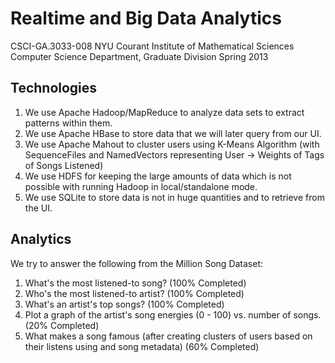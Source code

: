Realtime and Big Data Analytics
=========
CSCI-GA.3033-008
NYU Courant Institute of Mathematical Sciences
Computer Science Department, Graduate Division
Spring 2013

Technologies
-----------
1. We use Apache Hadoop/MapReduce to analyze data sets to extract patterns within them.
2. We use Apache HBase to store data that we will later query from our UI.
3. We use Apache Mahout to cluster users using K-Means Algorithm (with SequenceFiles and NamedVectors representing User -> Weights of Tags of Songs Listened)
4. We use HDFS for keeping the large amounts of data which is not possible with running Hadoop in local/standalone mode.
5. We use SQLite to store data is not in huge quantities and to retrieve from the UI.

Analytics 
---------
We try to answer the following from the Million Song Dataset:

1. What's the most listened-to song? (100% Completed)
2. Who's the most listened-to artist? (100% Completed)
3. What's an artist's top songs? (100% Completed)
4. Plot a graph of the artist's song energies (0 - 100) vs. number of songs. (20% Completed)
5. What makes a song famous (after creating clusters of users based on their listens using and song metadata) (60% Completed)
